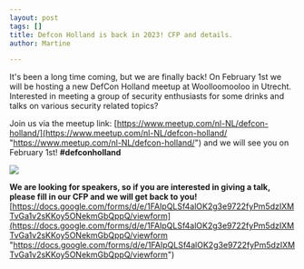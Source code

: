 ```yaml
---
layout: post
tags: []
title: Defcon Holland is back in 2023! CFP and details.
author: Martine

---
```

It's been a long time coming, but we are finally back! On February 1st we will be hosting a new DefCon Holland meetup at Woolloomooloo in Utrecht. Interested in meeting a group of security enthusiasts for some drinks and talks on various security related topics?

Join us via the meetup link: [https://www.meetup.com/nl-NL/defcon-holland/](https://www.meetup.com/nl-NL/defcon-holland/ "https://www.meetup.com/nl-NL/defcon-holland/") and we will see you on February 1st! **#defconholland**

![](http://photos.wikimapia.org/p/00/05/29/80/08_big.jpg)

**We are looking for speakers, so if you are interested in giving a talk, please fill in our CFP and we will get back to you!** [https://docs.google.com/forms/d/e/1FAIpQLSf4alOK2g3e9722fyPm5dzIXMTvGa1v2sKKoy5ONekmGbQppQ/viewform](https://docs.google.com/forms/d/e/1FAIpQLSf4alOK2g3e9722fyPm5dzIXMTvGa1v2sKKoy5ONekmGbQppQ/viewform "https://docs.google.com/forms/d/e/1FAIpQLSf4alOK2g3e9722fyPm5dzIXMTvGa1v2sKKoy5ONekmGbQppQ/viewform")